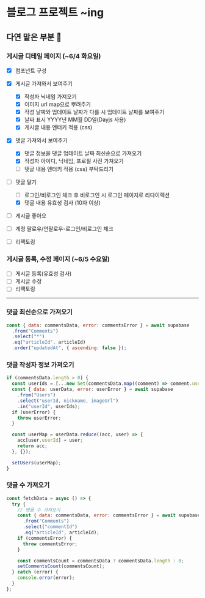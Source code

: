 # 블로그 프로젝트 ~ing

## 다연 맡은 부분 💪

### 게시글 디테일 페이지 (~6/4 화요일)

- [x] 컴포넌트 구성
- [x] 게시글 가져와서 보여주기

  - [x] 작성자 닉네임 가져오기
  - [x] 이미지 url map으로 뿌려주기
  - [x] 작성 날짜와 업데이트 날짜가 다를 시 업데이트 날짜를 보여주기
  - [x] 날짜 표시 YYYY년 MM월 DD일(Dayjs 사용)
  - [x] 게시글 내용 엔터키 적용 (css)

- [x] 댓글 가져와서 보여주기

  - [x] 댓글 정보을 댓글 업데이트 날짜 최신순으로 가져오기
  - [x] 작성자 아이디, 닉네임, 프로필 사진 가져오기
  - [ ] 댓글 내용 엔터키 적용 (css) 부탁드리기

- [ ] 댓글 달기

  - [ ] 로그인/비로그인 체크 후 비로그인 시 로그인 페이지로 리다이렉션
  - [x] 댓글 내용 유효성 검사 (10자 이상)

- [ ] 게시글 좋아요
- [ ] 계정 팔로우/언팔로우-로그인/비로그인 체크
- [ ] 리팩토링

### 게시글 등록, 수정 페이지 (~6/5 수요일)

- [ ] 게시글 등록(유효성 검사)
- [ ] 게시글 수정
- [ ] 리팩토링

---

### 댓글 최신순으로 가져오기

```js
const { data: commentsData, error: commentsError } = await supabase
  .from("Comments")
  .select("*")
  .eq("articleId", articleId)
  .order("updatedAt", { ascending: false });
```

### 댓글 작성자 정보 가져오기

```js
if (commentsData.length > 0) {
  const userIds = [...new Set(commentsData.map((comment) => comment.userId))];
  const { data: userData, error: userError } = await supabase
    .from("Users")
    .select("userId, nickname, imageUrl")
    .in("userId", userIds);
  if (userError) {
    throw userError;
  }

  const userMap = userData.reduce((acc, user) => {
    acc[user.userId] = user;
    return acc;
  }, {});

  setUsers(userMap);
}
```

### 댓글 수 가져오기

```js
const fetchData = async () => {
  try {
    // 댓글 수 가져오기
    const { data: commentsData, error: commentsError } = await supabase
      .from("Comments")
      .select("commentId")
      .eq("articleId", articleId);
    if (commentsError) {
      throw commentsError;
    }

    const commentsCount = commentsData ? commentsData.length : 0;
    setCommentsCount(commentsCount);
  } catch (error) {
    console.error(error);
  }
};
```
